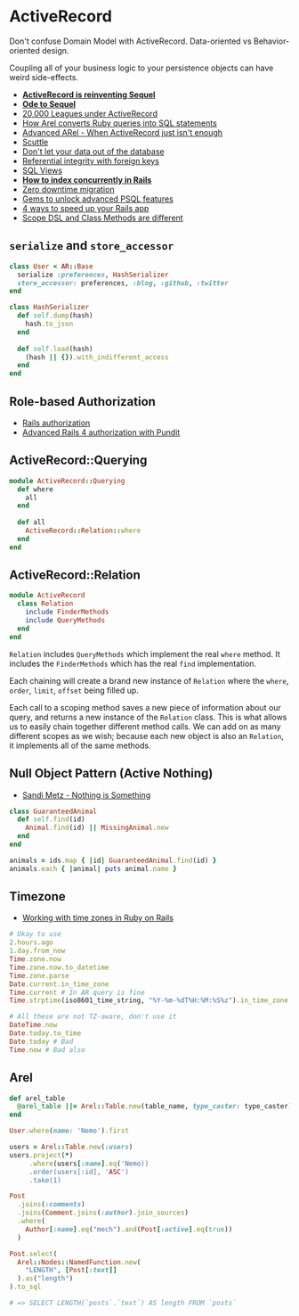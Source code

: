 # ActiveRecord

Don't confuse Domain Model with ActiveRecord. Data-oriented vs Behavior-oriented design.

Coupling all of your business logic to your persistence objects can have weird side-effects.

* [**ActiveRecord is reinventing Sequel**](http://twin.github.io/activerecord-is-reinventing-sequel/)
* [**Ode to Sequel**](http://twin.github.io/ode-to-sequel/)
* [20,000 Leagues under ActiveRecord](http://patshaughnessy.net/2014/9/17/20000-leagues-under-activerecord)
* [How Arel converts Ruby queries into SQL statements](http://patshaughnessy.net/2014/9/23/how-arel-converts-ruby-queries-into-sql-statements)
* [Advanced ARel - When ActiveRecord just isn't enough](https://www.youtube.com/watch?v=ShPAxNcLm3o)
* [Scuttle](http://www.scuttle.io/)
* [Don't let your data out of the database](http://patshaughnessy.net/2015/6/18/dont-let-your-data-out-of-the-database)
* [Referential integrity with foreign keys](https://robots.thoughtbot.com/referential-integrity-with-foreign-keys)
* [SQL Views](http://blog.pivotal.io/labs/labs/rails-and-sql-views-part-2-migrations)
* [**How to index concurrently in Rails**](https://robots.thoughtbot.com/how-to-create-postgres-indexes-concurrently-in)
* [Zero downtime migration](http://blog.codeship.com/rails-migrations-zero-downtime/)
* [Gems to unlock advanced PSQL features](http://www.brightball.com/ruby-postgresql/rails-gems-to-unlock-advanced-postgresql-features)
* [4 ways to speed up your Rails app](http://blog.skylight.io/4-easy-ways-to-speed-up-your-rails-app/)
* [Scope DSL and Class Methods are different](http://ruby-journal.com/rails/the-difference-between-activerecord-scope-dsl-and-class-method/)

## `serialize` and `store_accessor`

```ruby
class User < AR::Base
  serialize :preferences, HashSerializer
  store_accessor: preferences, :blog, :github, :twitter
end

class HashSerializer
  def self.dump(hash)
    hash.to_json
  end
  
  def self.load(hash)
    (hash || {}).with_indifferent_access
  end
end
```

## Role-based Authorization

* [Rails authorization](http://railsapps.github.io/rails-authorization.html)
* [Advanced Rails 4 authorization with Pundit](http://through-voidness.blogspot.sg/2013/10/advanced-rails-4-authorization-with.html)

## ActiveRecord::Querying

```ruby
module ActiveRecord::Querying
  def where
    all
  end
  
  def all
    ActiveRecord::Relation::where
  end
end
```

## ActiveRecord::Relation

```ruby
module ActiveRecord
  class Relation
    include FinderMethods
    include QueryMethods
  end
end
```

`Relation` includes `QueryMethods` which implement the real `where` method. It includes the `FinderMethods` which has the real `find` implementation.

Each chaining will create a brand new instance of `Relation` where the `where`, `order`, `limit`, `offset` being filled up.

Each call to a scoping method saves a new piece of information about our query, and returns a new instance of the `Relation` class. This is what allows us to easily chain together different method calls. We can add on as many different scopes as we wish; because each new object is also an `Relation`, it implements all of the same methods.

## Null Object Pattern (Active Nothing)

* [Sandi Metz - Nothing is Something](https://www.youtube.com/watch?v=OMPfEXIlTVE)

```ruby
class GuaranteedAnimal
  def self.find(id)
    Animal.find(id) || MissingAnimal.new
  end
end

animals = ids.map { |id| GuaranteedAnimal.find(id) }
animals.each { |animal| puts animal.name }
```

## Timezone

* [Working with time zones in Ruby on Rails](http://www.elabs.se/blog/36-working-with-time-zones-in-ruby-on-rails)

```ruby
# Okay to use
2.hours.ago
1.day.from_now
Time.zone.now
Time.zone.now.to_datetime
Time.zone.parse
Date.current.in_time_zone
Time.current # In AR query is fine
Time.strptime(iso8601_time_string, "%Y-%m-%dT%H:%M:%S%z").in_time_zone

# All these are not TZ-aware, don't use it
DateTime.now
Date.today.to_time
Date.today # Bad
Time.now # Bad also
```

## Arel

```ruby
def arel_table
  @arel_table ||= Arel::Table.new(table_name, type_caster: type_caster)
end
```

```ruby
User.where(name: 'Nemo').first

users = Arel::Table.new(:users)
users.project(*)
     .where(users[:name].eq('Nemo))
     .order(users[:id], 'ASC')
     .take(1)
```

```ruby
Post
  .joins(:comments)
  .joins(Comment.joins(:author).join_sources)
  .where(
    Author[:name].eq("mech").and(Post[:active].eq(true))
  )

Post.select(
  Arel::Nodes::NamedFunction.new(
    "LENGTH", [Post[:text]]
  ).as("length")
).to_sql

# => SELECT LENGTH(`posts`.`text`) AS length FROM `posts`
```
